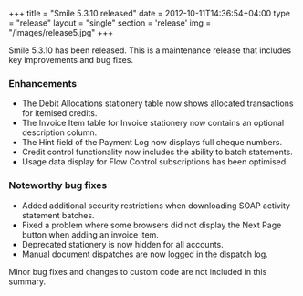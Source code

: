 +++
title = "Smile 5.3.10 released"
date = 2012-10-11T14:36:54+04:00
type = "release"
layout = "single"
section = 'release'
img = "/images/release5.jpg"
+++

<p>Smile 5.3.10 has been released. This is a maintenance release that includes key improvements and bug fixes.</p>
<h3>Enhancements</h3>
<ul>
<li>The Debit Allocations stationery table now shows allocated transactions for itemised credits.</li>
<li>The Invoice Item table for Invoice stationery now contains an optional description column.</li>
<li>The Hint field of the Payment Log now displays full cheque numbers.</li>
<li>Credit control functionality now includes the ability to batch statements.</li>
<li>Usage data display for Flow Control subscriptions has been optimised.</li>
</ul>
<h3>Noteworthy bug fixes</h3>
<ul>
<li>Added additional security restrictions when downloading SOAP activity statement batches.</li>
<li>Fixed a problem where some browsers did not display the Next Page button when adding an invoice item.</li>
<li>Deprecated stationery is now hidden for all accounts.</li>
<li>Manual document dispatches are now logged in the dispatch log.</li>
</ul>
<p>Minor bug fixes and changes to custom code are not included in this summary.</p>